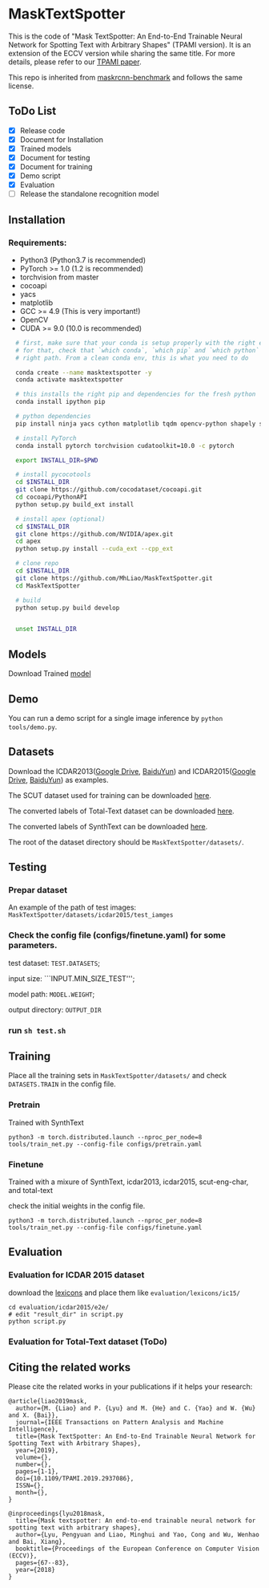 # MaskTextSpotter
This is the code of "Mask TextSpotter: An End-to-End Trainable Neural Network for Spotting Text with Arbitrary Shapes" (TPAMI version).
It is an extension of the ECCV version while sharing the same title. For more details, please refer to our [TPAMI paper](https://ieeexplore.ieee.org/document/8812908). 

This repo is inherited from [maskrcnn-benchmark](https://github.com/facebookresearch/maskrcnn-benchmark) and follows the same license.

## ToDo List

- [x] Release code
- [x] Document for Installation
- [x] Trained models
- [x] Document for testing
- [x] Document for training
- [x] Demo script
- [x] Evaluation
- [ ] Release the standalone recognition model

## Installation

### Requirements:
- Python3 (Python3.7 is recommended)
- PyTorch >= 1.0 (1.2 is recommended)
- torchvision from master
- cocoapi
- yacs
- matplotlib
- GCC >= 4.9 (This is very important!)
- OpenCV
- CUDA >= 9.0 (10.0 is recommended)


```bash
  # first, make sure that your conda is setup properly with the right environment
  # for that, check that `which conda`, `which pip` and `which python` points to the
  # right path. From a clean conda env, this is what you need to do

  conda create --name masktextspotter -y
  conda activate masktextspotter

  # this installs the right pip and dependencies for the fresh python
  conda install ipython pip

  # python dependencies
  pip install ninja yacs cython matplotlib tqdm opencv-python shapely scipy tensorboardX

  # install PyTorch
  conda install pytorch torchvision cudatoolkit=10.0 -c pytorch

  export INSTALL_DIR=$PWD

  # install pycocotools
  cd $INSTALL_DIR
  git clone https://github.com/cocodataset/cocoapi.git
  cd cocoapi/PythonAPI
  python setup.py build_ext install

  # install apex (optional)
  cd $INSTALL_DIR
  git clone https://github.com/NVIDIA/apex.git
  cd apex
  python setup.py install --cuda_ext --cpp_ext

  # clone repo
  cd $INSTALL_DIR
  git clone https://github.com/MhLiao/MaskTextSpotter.git
  cd MaskTextSpotter

  # build
  python setup.py build develop


  unset INSTALL_DIR
```

## Models
Download Trained [model](https://drive.google.com/open?id=1pPRS7qS_K1keXjSye0kksqhvoyD0SARz)

## Demo 
You can run a demo script for a single image inference by ```python tools/demo.py```.

## Datasets
Download the ICDAR2013([Google Drive](https://drive.google.com/open?id=1sptDnAomQHFVZbjvnWt2uBvyeJ-gEl-A), [BaiduYun](https://pan.baidu.com/s/18W2aFe_qOH8YQUDg4OMZdw)) and ICDAR2015([Google Drive](https://drive.google.com/open?id=1HZ4Pbx6TM9cXO3gDyV04A4Gn9fTf2b5X), [BaiduYun](https://pan.baidu.com/s/16GzPPzC5kXpdgOB_76A3cA)) as examples.

The SCUT dataset used for training can be downloaded [here](https://drive.google.com/file/d/1BpE2GEFF7Ay7jPqgaeHxMmlXvM-1Es5_/view?usp=sharing).

The converted labels of Total-Text dataset can be downloaded [here](https://1drv.ms/u/s!ArsnjfK83FbXgcpti8Zq9jSzhoQrqw?e=99fukk).

The converted labels of SynthText can be downloaded [here](https://1drv.ms/u/s!ArsnjfK83FbXgb5vgOOVPYywgCWuQw?e=UPuNTa).

The root of the dataset directory should be ```MaskTextSpotter/datasets/```.

## Testing
### Prepar dataset
An example of the path of test images: ```MaskTextSpotter/datasets/icdar2015/test_iamges```

### Check the config file (configs/finetune.yaml) for some parameters.
test dataset: ```TEST.DATASETS```; 

input size: ```INPUT.MIN_SIZE_TEST''';

model path: ```MODEL.WEIGHT```;

output directory: ```OUTPUT_DIR```

### run ```sh test.sh```


## Training
Place all the training sets in ```MaskTextSpotter/datasets/``` and check ```DATASETS.TRAIN``` in the config file.
### Pretrain
Trained with SynthText

```python3 -m torch.distributed.launch --nproc_per_node=8 tools/train_net.py --config-file configs/pretrain.yaml ```
### Finetune
Trained with a mixure of SynthText, icdar2013, icdar2015, scut-eng-char, and total-text

check the initial weights in the config file.

```python3 -m torch.distributed.launch --nproc_per_node=8 tools/train_net.py --config-file configs/finetune.yaml ```

## Evaluation
### Evaluation for ICDAR 2015 dataset
download the [lexicons](https://drive.google.com/open?id=1u3NlpIZkE4dYmrcWo0qzU_q7ra5jvDhD) and place them like ```evaluation/lexicons/ic15/```

```
cd evaluation/icdar2015/e2e/
# edit "result_dir" in script.py
python script.py
```

### Evaluation for Total-Text dataset (ToDo)



## Citing the related works

Please cite the related works in your publications if it helps your research:

    @article{liao2019mask,
      author={M. {Liao} and P. {Lyu} and M. {He} and C. {Yao} and W. {Wu} and X. {Bai}},
      journal={IEEE Transactions on Pattern Analysis and Machine Intelligence},
      title={Mask TextSpotter: An End-to-End Trainable Neural Network for Spotting Text with Arbitrary Shapes},
      year={2019},
      volume={},
      number={},
      pages={1-1},
      doi={10.1109/TPAMI.2019.2937086},
      ISSN={},
      month={},
    }
    
    @inproceedings{lyu2018mask,
      title={Mask textspotter: An end-to-end trainable neural network for spotting text with arbitrary shapes},
      author={Lyu, Pengyuan and Liao, Minghui and Yao, Cong and Wu, Wenhao and Bai, Xiang},
      booktitle={Proceedings of the European Conference on Computer Vision (ECCV)},
      pages={67--83},
      year={2018}
    }
    

